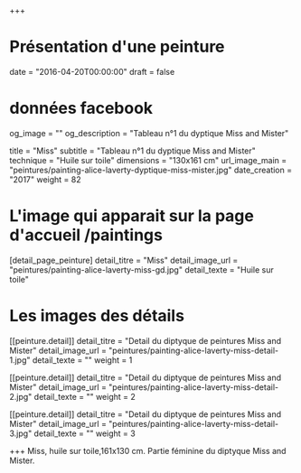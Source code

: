+++
# Présentation d'une peinture
date = "2016-04-20T00:00:00"
draft = false

# données facebook
og_image = ""
og_description = "Tableau n°1 du dyptique Miss and Mister"

title = "Miss"
subtitle = "Tableau n°1 du dyptique Miss and Mister"
technique = "Huile sur toile"
dimensions = "130x161 cm"
url_image_main = "peintures/painting-alice-laverty-dyptique-miss-mister.jpg"
date_creation = "2017"
weight = 82

# L'image qui apparait sur la page d'accueil /paintings
[detail_page_peinture]
detail_titre = "Miss"
detail_image_url = "peintures/painting-alice-laverty-miss-gd.jpg"
detail_texte = "Huile sur toile"

# Les images des détails
[[peinture.detail]]
detail_titre = "Detail du diptyque de peintures Miss and Mister"
detail_image_url = "peintures/painting-alice-laverty-miss-detail-1.jpg"
detail_texte = ""
weight = 1

[[peinture.detail]]
detail_titre = "Detail du diptyque  de peintures Miss and Mister"
detail_image_url = "peintures/painting-alice-laverty-miss-detail-2.jpg"
detail_texte = ""
weight = 2

[[peinture.detail]]
detail_titre = "Detail du diptyque  de peintures Miss and Mister"
detail_image_url = "peintures/painting-alice-laverty-miss-detail-3.jpg"
detail_texte = ""
weight = 3

+++
Miss, huile sur toile,161x130 cm. Partie féminine du diptyque Miss and Mister.
